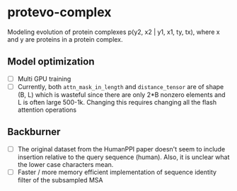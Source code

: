# protevo-complex
Modeling evolution of protein complexes p(y2, x2 | y1, x1, ty, tx), where x and y are proteins in a protein complex.

## Model optimization
- [ ] Multi GPU training
- [ ] Currently, both `attn_mask_in_length` and `distance_tensor` are of shape (B, L)
    which is wasteful since there are only 2*B nonzero elements and L is often large 500-1k.
    Changing this requires changing all the flash attention operations

## Backburner
- [ ] The original dataset from the HumanPPI paper doesn't seem to include insertion relative to the query sequence (human).
    Also, it is unclear what the lower case characters mean.
- [ ] Faster / more memory efficient implementation of sequence identity filter of the subsampled MSA
